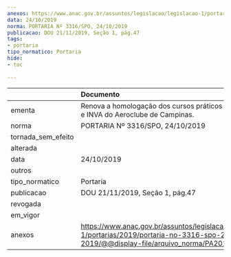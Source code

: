 ```yaml
---
anexos: https://www.anac.gov.br/assuntos/legislacao/legislacao-1/portarias/2019/portaria-no-3316-spo-24-10-2019/@@display-file/arquivo_norma/PA2019-3316.pdf
data: 24/10/2019
norma: PORTARIA Nº 3316/SPO, 24/10/2019
publicacao: DOU 21/11/2019, Seção 1, pág.47
tags:
- portaria
tipo_normatico: Portaria
hide: 
- toc 
 
---
```


|                    | Documento                                                                                                                                            |
|:-------------------|:-----------------------------------------------------------------------------------------------------------------------------------------------------|
| ementa             | Renova a homologação dos cursos práticos de PPA, PCA e INVA do Aeroclube de Campinas.                                                                |
| norma              | PORTARIA Nº 3316/SPO, 24/10/2019                                                                                                                     |
| tornada_sem_efeito |                                                                                                                                                      |
| alterada           |                                                                                                                                                      |
| data               | 24/10/2019                                                                                                                                           |
| outros             |                                                                                                                                                      |
| tipo_normatico     | Portaria                                                                                                                                             |
| publicacao         | DOU 21/11/2019, Seção 1, pág.47                                                                                                                      |
| revogada           |                                                                                                                                                      |
| em_vigor           |                                                                                                                                                      |
| anexos             | https://www.anac.gov.br/assuntos/legislacao/legislacao-1/portarias/2019/portaria-no-3316-spo-24-10-2019/@@display-file/arquivo_norma/PA2019-3316.pdf |